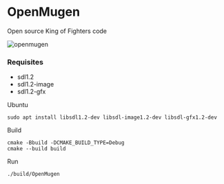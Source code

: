 OpenMugen
=========

Open source King of Fighters code

![openmugen](https://github.com/user-attachments/assets/5df94bec-4126-4a3e-b138-b7d426504ed8)


### Requisites
* sdl1.2
* sdl1.2-image
* sdl1.2-gfx

Ubuntu
```shell
sudo apt install libsdl1.2-dev libsdl-image1.2-dev libsdl-gfx1.2-dev
```
Build
```shell
cmake -Bbuild -DCMAKE_BUILD_TYPE=Debug
cmake --build build
```
Run
```shell
./build/OpenMugen
```
